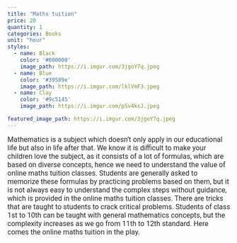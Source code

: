 ```yaml
---
title: "Maths tuition"
price: 20
quantity: 1
categories: Books
unit: "hour"
styles:
  - name: Black
    color: '#000000'
    image_path: https://i.imgur.com/3jgoY7q.jpeg
  - name: Blue
    color: '#39589e'
    image_path: https://i.imgur.com/lklVmF3.jpeg
  - name: Clay
    color: '#9c5145'
    image_path: https://i.imgur.com/pSv4ksJ.jpeg

featured_image_path: https://i.imgur.com/3jgoY7q.jpeg
---
```

<p><span style="color: #212529; font-family: Roboto, sans-serif; font-size: 16px; background-color: #ffffff;">Mathematics is a subject which doesn&rsquo;t only apply in our educational life but also in life after that. We know it is difficult to make your children love the subject, as it consists of a lot of formulas, which are based on diverse concepts, hence we need to understand the value of online maths tuition classes. Students are generally asked to memorize these formulas by practicing problems based on them, but it is not always easy to understand the complex steps without guidance, which is provided in the online maths tuition classes. There are tricks that are taught to students to crack critical problems. Students of class 1st to 10th can be taught with general mathematics concepts, but the complexity increases as we go from 11th to 12th standard. Here comes the online maths tuition in the play.</span></p>